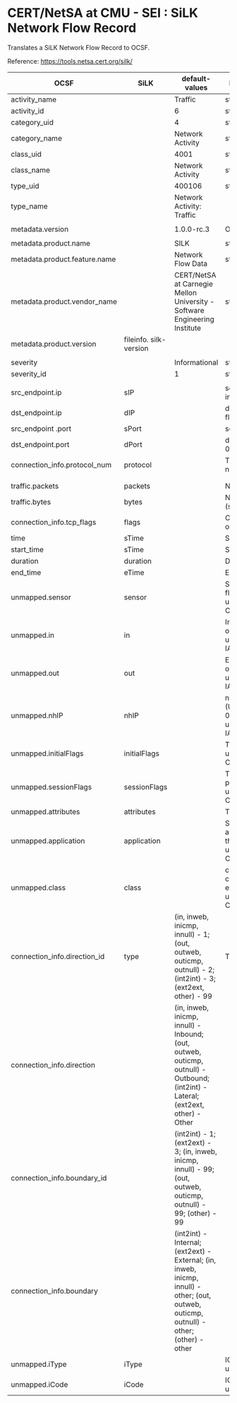 CERT/NetSA at CMU - SEI : SiLK Network Flow Record
==================================================

Translates a SiLK Network Flow Record to OCSF.


Reference: https://tools.netsa.cert.org/silk/


| OCSF | SiLK | default-values | Description / Comments |
| ---- | ---- | -------------- | ---------------------- |
| activity_name |  | Traffic | static mapping |
| activity_id |  | 6 | static mapping |
| category_uid |  | 4 | static mapping |
| category_name |  | Network Activity | static mapping |
| class_uid |  | 4001 | static mapping |
| class_name |  | Network Activity | static mapping |
| type_uid |  | 400106 | static mapping |
| type_name |  | Network Activity: Traffic |  |
|  |  |  |  |
| metadata.version |  | 1.0.0-rc.3 | OCSF version |
|  |  |  |  |
| metadata.product.name |  | SILK | static mapping |
| metadata.product.feature.name |  |  Network Flow Data | static mapping |
| metadata.product.vendor_name |  | CERT/NetSA at Carnegie Mellon University - Software Engineering Institute | static mapping |
| metadata.product.version | fileinfo. silk-version         |  |  |
|  |  |  |  |
| severity |  |  Informational | static mapping |
| severity_id |  | 1 | static mapping |
|  |  |  |  |
| src_endpoint.ip | sIP |  |  source IP address for flow in either IPV4 or IPV6 |
| dst_endpoint.ip | dIP |  |  destination IP address for flow |
| src_endpoint .port | sPort |  |  source port for flow (or 0) |
| dst_endpoint.port | dPort |  |  destination port for flow (or 0) |
| connection_info.protocol_num | protocol |  |  Transport layer protocol number for flow |
|  |  |  |   |
|  |  |  |   |
| traffic.packets | packets |  |  Number of packets in flow |
| traffic.bytes | bytes |  |  Number of bytes in flow (starting with IP header) |
| connection_info.tcp_flags | flags |  |  Cumulative TCP fag fields of flow (or blank)  |
| time | sTime |  |  Start date and time of flow  |
| start_time | sTime |  |  Start date and time of flow  |
| duration | duration |  |  Duration of flow  |
| end_time | eTime |  |  End date and time of flow  |
| unmapped.sensor | sensor |  |  Sensor that collected the flow, example: S1 unmapped.silkSensorName CERT PEN 941 |
| unmapped.in | in |  |  Ingress interface or VLAN on sensor (usually 0)  unmapped.ingressInterface IANA IPFIX 10 |
| unmapped.out | out |  |  Egress interface or VLAN on sensor (usually 0)  unmapped.egressInterface IANA IPFIX 14  |
| unmapped.nhIP | nhIP |  |  next hop IP address (Usually 0), example: 0.0.0.0  unmapped.ipNextHop IANA IPFIX 62 |
| unmapped.initialFlags | initialFlags |  |  TCP Flags in intial packets  unmapped.initialTCPFlags CERT PEN 14 |
| unmapped.sessionFlags | sessionFlags |  |  TCP Flags in remaining packets  unmapped.unionTCPFlags CERT PEN 15 |
| unmapped.attributes | attributes |  |  Termination Conditions |
| unmapped.application | application |  | Standard port of the application that produced the flow  unmapped.silkAppLabel CERT PEN 33 |
| unmapped.class | class |  |  class of sensor that collected the flow, example: all  unmapped.silkClassName CERT PEN 939 |
| connection_info.direction_id | type | (in, inweb, inicmp, innull) - 1; (out, outweb, outicmp, outnull) - 2; (int2int) - 3; (ext2ext, other) - 99 |  Type of flow for this sensor |
| connection_info.direction |  | (in, inweb, inicmp, innull) - Inbound; (out, outweb, outicmp, outnull) - Outbound; (int2int) - Lateral; (ext2ext, other) - Other |   |
| connection_info.boundary_id |  | (int2int) - 1; (ext2ext) - 3; (in, inweb, inicmp, innull) - 99; (out, outweb, outicmp, outnull) - 99; (other) - 99 |   |
| connection_info.boundary |  | (int2int) - Internal; (ext2ext) - External; (in, inweb, inicmp, innull) - other; (out, outweb, outicmp, outnull) - other; (other) - other |   |
| unmapped.iType | iType |  |  ICMP Type unmapped.icmpType |
| unmapped.iCode | iCode |  |  ICMP code unmapped.icmpCode |
